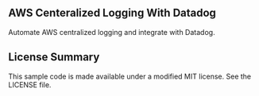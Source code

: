 ## AWS Centeralized Logging With Datadog

Automate AWS centralized logging and integrate with Datadog.

## License Summary

This sample code is made available under a modified MIT license. See the LICENSE file.
